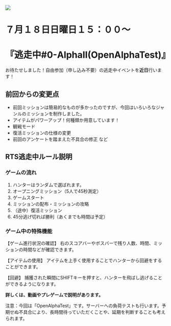 ![](https://i.imgur.com/f0KtJTb.png)

# ７月１８日日曜日１５：００～
# 『逃走中#0-AlphaⅡ(OpenAlphaTest)』

お待たせしました！自由参加（申し込み不要）の逃走中イベントを**近日**行います！


## 前回からの変更点
- 前回ミッションは簡易的なものが多かったのですが、今回はいろいろなジャンルのミッションを制作しました。
- アイテムがパワーアップ！何種類か用意しています！
- 観戦モード
- 復活ミッションの仕様の変更
- 前回のアンケートを踏まえた不具合の修正
など

## RTS逃走中ルール説明
### ゲームの流れ
1. ハンターはランダムで選ばれます。
2. オープニングミッション（5人で45秒測定）
3. ゲームスタート
4. ミッションの配布・ミッションの攻略
5. （途中）復活ミッション
6. 45分逃げ切れば勝利（あくまでも時間は予定）

### ゲーム中の特殊機能
【ゲーム進行状況の確認】
右のスコアバーやボスバーで残り人数、時間、ミッションの時間などが確認できます。

【アイテムの使用】
アイテムを上手く使用することでハンターから回避をすることができます。

【回避】
捕獲された瞬間にSHIFTキーを押すと、ハンターを飛ばし逃げることができるようになります。

**詳しくは、動画やプレゲームで説明があります。**

注意：今回は「OpenAlphaTest」です。サーバーへの負荷テストも行います。予期せぬ不具合により、長時間待っていただくことや、延期を判断することも考えられます。
